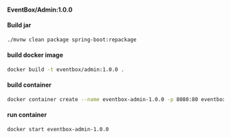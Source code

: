 #### EventBox/Admin:1.0.0

#### Build jar
```bash
./mvnw clean package spring-boot:repackage
```

#### build docker image
```bash
docker build -t eventbox/admin:1.0.0 .
```

#### build container
```bash
docker container create --name eventbox-admin-1.0.0 -p 8080:80 eventbox/admin:1.0.0
```

#### run container
```bash
docker start eventbox-admin-1.0.0
```